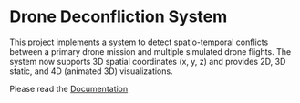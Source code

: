 # Drone Deconfliction System

This project implements a system to detect spatio-temporal conflicts between a primary drone mission and multiple simulated drone flights. The system now supports 3D spatial coordinates (x, y, z) and provides 2D, 3D static, and 4D (animated 3D) visualizations.

Please read the [Documentation](/Documentation.md)